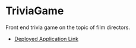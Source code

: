 # TriviaGame

Front end trivia game on the topic of film directors.

* [Deployed Application Link](https://nameless-bayou-79515.herokuapp.com/)

